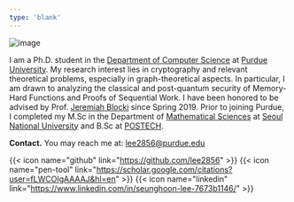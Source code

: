 ```yaml
---
type: 'blank'
---
```


![image](/shlee.jpg)

I am a Ph.D. student in the [Department of Computer Science](https://www.cs.purdue.edu/) at [Purdue University](https://purdue.edu/). My research interest lies in cryptography and relevant theoretical problems, especially in graph-theoretical aspects. In particular, I am drawn to analyzing the classical and post-quantum security of Memory-Hard Functions and Proofs of Sequential Work. I have been honored to be advised by Prof. [Jeremiah Blocki](https://www.cs.purdue.edu/homes/jblocki) since Spring 2019. Prior to joining Purdue, I completed my M.Sc in the Department of [Mathematical Sciences](http://www.math.snu.ac.kr/board) at [Seoul National University](https://en.snu.ac.kr/) and B.Sc at [POSTECH](https://math.postech.ac.kr/main-english/).

**Contact.** You may reach me at: [lee2856@purdue.edu](mailto:lee2856@purdue.edu)

{{< icon name="github" link="https://github.com/lee2856" >}}
{{< icon name="pen-tool" link="https://scholar.google.com/citations?user=fLWCOIgAAAAJ&hl=en" >}}
{{< icon name="linkedin" link="https://www.linkedin.com/in/seunghoon-lee-7673b1146/" >}}
